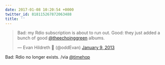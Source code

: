 ```yaml
---
date: 2017-01-08 10:20:54 +0000
twitter_id: 818115267872063488
title: ''
---
```


<blockquote class="twitter-tweet"><p lang="en" dir="ltr">Bad: my Rdio subscription is about to run out. Good: they just added a bunch of good <a href="https://twitter.com/theechoinggreen?ref_src=twsrc%5Etfw">@theechoinggreen</a> albums.</p>&mdash; Evan Hildreth 🔰 (@oddEvan) <a href="https://twitter.com/oddEvan/status/288826818792923136?ref_src=twsrc%5Etfw">January 9, 2013</a></blockquote>
<script async src="https://platform.twitter.com/widgets.js" charset="utf-8"></script>

Bad: Rdio no longer exists. /via [@timehop](https://twitter.com/timehop)
